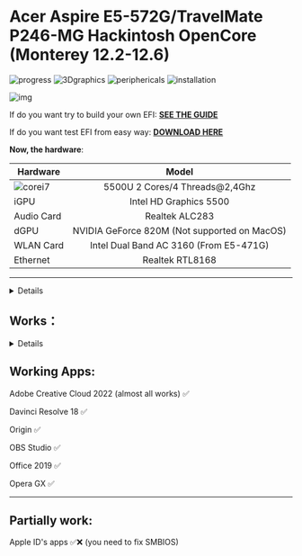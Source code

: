 # Acer Aspire E5-572G/TravelMate P246-MG Hackintosh OpenCore (Monterey 12.2-12.6)

[AppleALC Support Codecs]: https://github.com/acidanthera/AppleALC/wiki/Supported-codecs
[Wireless Support]: https://openintelwireless.github.io/itlwm/Compat.html#dvm-iwn
[DOWNLOAD HERE]: https://github.com/sebasrock156/Acer-E5-572-TMP246-OpenCore/releases/tag/12-releases
[SEE THE GUIDE]: https://github.com/sebasrock156/Acer-E5-572-TMP246-OpenCore/tree/Monterey/GUIDE.md


![progress](https://img.shields.io/badge/progress-done-blue.svg)
![3Dgraphics](https://img.shields.io/badge/3Dgraphics-in_build-blue.svg)
![periphericals](https://img.shields.io/badge/periphericals-working-green.svg)
![installation](https://img.shields.io/badge/installation-working-green.svg)

![img](https://i.imgur.com/NPnWBrz.png)

If do you want try to build your own EFI:
**[SEE THE GUIDE]**

If do you want test EFI from easy way:
**[DOWNLOAD HERE]**

**Now, the hardware**:

Hardware | Model
--- |:--:
![corei7](https://i.imgur.com/Tk1vdkD.png) | 5500U 2 Cores/4 Threads@2,4Ghz
iGPU| Intel HD Graphics 5500
Audio Card | Realtek ALC283
dGPU | NVIDIA GeForce 820M (Not supported on MacOS)
WLAN Card | Intel Dual Band AC 3160 (From E5-471G)
Ethernet | Realtek RTL8168
---

<details>
 
**Now, some minimum hardware recommendations**:

---

Hardware | Model
--- |:--:
RAM | Any Samsung, Hynix or Kingston DDR3 8GB(4GBx2).
Audio Card | Any Realtek Audio Card (some Broadcom cards may not work).
WLAN Card | Any Intel network card (A few Realtek cards works externally; Intel supported cards is listed below).
SATA Drive	| Any Solid State Drive (SSD) with 240GB of storage.
IDE Drive | Add a caddy for SATA Output, then, I recommend any Hard Disk with 500GB/1000GB of storage.
---
 
</details>

## Works：

<details>
 
Opencore Bootloader 0.9.2 ✅
 
Integrated Graphics ✅ (taken as HD 6000 by system) 

Native Screen ✅ (1366x768) 

Multi Screen ✅ (Native + Any up 3840x2160) 

RJ45 Ethernet Connection ✅
 
USB Ports ✅ (2.0, 3.0/3.1) 

Touchpad ✅ (It's partially working, some gestures may not work; If you use dual boot, touchpad may not work on Windows/BSD for ACPI changes; works fully on linux with xf86-input)
 
HDMI ✅ (Works fully, HDMI Audio works too).

VGA ✅

Camera ✅
 
Card Reader ✅ (Now it's works; Realtek Card readers only) 

Keyboard shortcuts ✅ (At least, volume, touchpad and brightness control; hibernate, and network may not work)

Screen Backlit ✅ (Backlight work as in Linux distros)
**For using brightness control: pressing "Pause" (up backlit ☀+) and "Lock Scroll" (down Backlit ☼-)**.
 
Audio Card ✅ (Now it's fixed *thanks to Alejandro Barreiro from Hackintosh Hispanic 2.0 telegram group*, change "alcid" bootflag *In config.plist --> NVRAM --> Add --> 7C436110-AB2A-4BBB-A880-FE41995C9F82 --> boot-args* for the supported coded for you audio hardware, see in [AppleALC Support Codecs]; If you have problems with some Realtek Audio Card, pull a request here in Github).

Battery Stats & Charge level ✅ (But for ACPI modifications, may have some of battery drain, doesn't show up)

Hibernate ✅ (If you did Dualboot with Windows, works partially in this OS)
 
Bluetooth ✅ (Fully working; this EFI build is for Intel Cards only).

Wi-Fi ✅ (Always that you have an Intel Dual Band *support table below*):

## Supported WLAN Cards (by Intel):
---

Generation | Models
---|:--:
3xxx | Dual Band AC 3160, Dual Band AC 3165, Dual Band AC 3168
4xxx | Dual Band AC 4165
7xxx | Dual Band AC 7260, Dual Band AC 7265
8xxx | Dual Band AC 8260, Dual Band AC 8265
9xxx | Dual Band AC 9260, Dual Band AC 9461, Dual Band AC 9462, Dual Band AC 9560 
---
This EFI use Airportitlwm for fix Wi-Fi connection, see newer hardware in [Wireless Support]
 
</details>


## Working Apps:

Adobe Creative Cloud 2022 (almost all works) ✅

Davinci Resolve 18 ✅

Origin ✅

OBS Studio ✅

Office 2019 ✅

Opera GX ✅

---

## Partially work:

Apple ID's apps ✅❌ (you need to fix SMBIOS)
 

 
